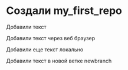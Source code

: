 ﻿# Создали my_first_repo

Добавили текст

Добавили текст через веб браузер

Добавили еще текст локально

Добавили текст в новой ветке newbranch 
